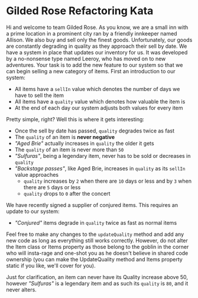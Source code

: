 # Gilded Rose Refactoring Kata

Hi and welcome to team Gilded Rose. As you know, we are a small inn with a prime location in a
prominent city ran by a friendly innkeeper named Allison. We also buy and sell only the finest goods.
Unfortunately, our goods are constantly degrading in quality as they approach their sell by date. We
have a system in place that updates our inventory for us. It was developed by a no-nonsense type named
Leeroy, who has moved on to new adventures. Your task is to add the new feature to our system so that
we can begin selling a new category of items. First an introduction to our system:

- All items have a `sellIn` value which denotes the number of days we have to sell the item
- All items have a `quality` value which denotes how valuable the item is
- At the end of each day our system adjusts both values for every item

Pretty simple, right? Well this is where it gets interesting:

- Once the sell by date has passed, `quality` degrades twice as fast
- The `quality` of an item is **never negative**
- _"Aged Brie"_ actually increases in `quality` the older it gets
- The `quality` of an item is never more than `50`
- _"Sulfuras"_, being a legendary item, never has to be sold or decreases in `quality`
- _"Backstage passes"_, like Aged Brie, increases in `quality` as its `sellIn` value approaches
  - `quality` increases by `2` when there are `10` days or less and by `3` when there are `5` days or less
  - `quality` drops to `0` after the concert

We have recently signed a supplier of conjured items. This requires an update to our system:

- _"Conjured"_ items degrade in `quality` twice as fast as normal items

Feel free to make any changes to the `updateQuality` method and add any new code as long as everything
still works correctly. However, do not alter the Item class or Items property as those belong to the
goblin in the corner who will insta-rage and one-shot you as he doesn't believe in shared code
ownership (you can make the UpdateQuality method and Items property static if you like, we'll cover
for you).

Just for clarification, an item can never have its Quality increase above 50, however _"Sulfuras"_ is a
legendary item and as such its `quality` is `80`, and it never alters.
